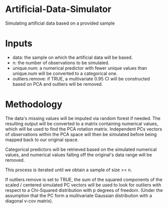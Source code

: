 # Artificial-Data-Simulator
Simulating artificial data based on a provided sample

# Inputs

* data: the sample on which the artificial data will be based.
* n: the number of observations to be simulated.
* unique.num: a numerical predictor with fewer unique values than unique.num will be converted to a categorical one.
* outliers.remove: if TRUE, a multivariate 0.95 CI will be constructed based on PCA and outliers will be removed.

# Methodology

The data's missing values will be imputed via random forest if needed. The resulting output will be converted to a matrix containing
numerical values, which will be used to find the PCA rotation matrix. Independent PCs vectors of observations within the PCA space will 
then be simulated before being mapped back to our original space.

Categorical predictors will be retrieved based on the simulated numerical values, and numerical values falling off the original's data 
range will be removed. 

This process is iterated until we obtain a sample of size >= n.

If outliers.remove is set to TRUE, the sum of the squared components of the scaled / centered simulated PC vectors will be used to look
for outliers with respect to a Chi-Squared distribution with p degrees of freedom. (Under the assumption that the PC form a multivariate Gaussian distribution with a diagonal v-cov matrix).



